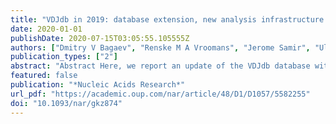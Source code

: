 ```yaml
---
title: "VDJdb in 2019: database extension, new analysis infrastructure and a T-cell receptor motif compendium"
date: 2020-01-01
publishDate: 2020-07-15T03:05:55.105555Z
authors: ["Dmitry V Bagaev", "Renske M A Vroomans", "Jerome Samir", "Ulrik Stervbo", "Cristina Rius", "Garry Dolton", "Alexander Greenshields-Watson", "Meriem Attaf", "Evgeny S Egorov", "Ivan V Zvyagin", "Nina Babel", "David K Cole", "Andrew J Godkin", "Andrew K Sewell", "Can Kesmir", "Dmitriy M Chudakov", "Fabio Luciani", "Mikhail Shugay"]
publication_types: ["2"]
abstract: "Abstract Here, we report an update of the VDJdb database with a substantial increase in the number of T-cell receptor (TCR) sequences and their cognate antigens. The update further provides a new database infrastructure featuring two additional analysis modes that facilitate database querying and real-world data analysis. The increased yield of TCR specificity identification methods and the overall increase in the number of studies in the field has allowed us to expand the database more than 5-fold. Furthermore, several new analysis methods are included. For example, batch annotation of TCR repertoire sequencing samples allows for annotating large datasets on-line. Using recently developed bioinformatic methods for TCR motif mining, we have built a reduced set of high-quality TCR motifs that can be used for both training TCR specificity predictors and matching against TCRs of interest. These additions enhance the versatility of the VDJdb in the task of exploring T-cell antigen specificities. The database is available at https://vdjdb.cdr3.net."
featured: false
publication: "*Nucleic Acids Research*"
url_pdf: "https://academic.oup.com/nar/article/48/D1/D1057/5582255"
doi: "10.1093/nar/gkz874"
---
```


